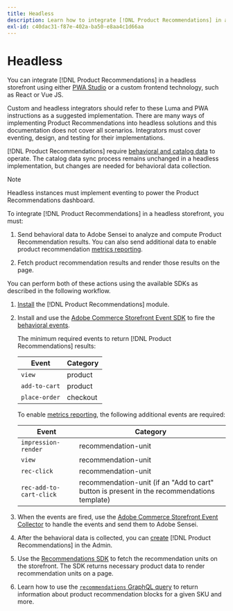 ```yaml
---
title: Headless
description: Learn how to integrate [!DNL Product Recommendations] in a headless storefront.
exl-id: c40dac31-f87e-402a-ba50-e8aa4c1d66aa
---
```

# Headless

You can integrate [!DNL Product Recommendations] in a headless storefront using either [PWA Studio](https://developer.adobe.com/commerce/pwa-studio/) or a custom frontend technology, such as React or Vue JS.

Custom and headless integrators should refer to these Luma and PWA instructions as a suggested implementation. There are many ways of implementing Product Recommendations into headless solutions and this documentation does not cover all scenarios. Integrators must cover eventing, design, and testing for their implementations.

[!DNL Product Recommendations] require [behavioral and catalog data](https://experienceleague.adobe.com/docs/commerce/product-recommendations/developer/development-overview.html) to operate. The catalog data sync process remains unchanged in a headless implementation, but changes are needed for behavioral data collection.

 >[!NOTE]
 >
 >Headless instances must implement eventing to power the Product Recommendations dashboard.
 
To integrate [!DNL Product Recommendations] in a headless storefront, you must:

1. Send behavioral data to Adobe Sensei to analyze and compute Product Recommendation results. You can also send additional data to enable product recommendation [metrics reporting](workspace.md).

1. Fetch product recommendation results and render those results on the page.

You can perform both of these actions using the available SDKs as described in the following workflow.

1. [Install](install-configure.md) the [!DNL Product Recommendations] module.

1. Install and use the [Adobe Commerce Storefront Event SDK](https://developer.adobe.com/commerce/services/shared-services/storefront-events/sdk/) to fire the [behavioral events](https://experienceleague.adobe.com/docs/commerce/product-recommendations/developer/events.html).

    The minimum required events to return [!DNL Product Recommendations] results:

    | Event | Category |
    |--- | ---|
    |`view` | product|
    |`add-to-cart` | product|
    |`place-order` | checkout|

    To enable [metrics reporting](workspace.md), the following additional events are required:

    |Event | Category|
    |--- | ---|
    |`impression-render` | recommendation-unit|
    |`view` | recommendation-unit|
    |`rec-click` | recommendation-unit|
    |`rec-add-to-cart-click` | recommendation-unit (if an "Add to cart" button is present in the recommendations template)|

1. When the events are fired, use the [Adobe Commerce Storefront Event Collector](https://developer.adobe.com/commerce/services/shared-services/storefront-events/collector/) to handle the events and send them to Adobe Sensei.

1. After the behavioral data is collected, you can [create](create.md) [!DNL Product Recommendations] in the Admin.

1. Use the [Recommendations SDK](https://developer.adobe.com/commerce/services/product-recommendations/) to fetch the recommendation units on the storefront. The SDK returns necessary product data to render recommendation units on a page.

1. Learn how to use the [`recommendations` GraphQL query](https://developer.adobe.com/commerce/services/graphql/recommendations/recommendations/) to return information about product recommendation blocks for a given SKU and more.
